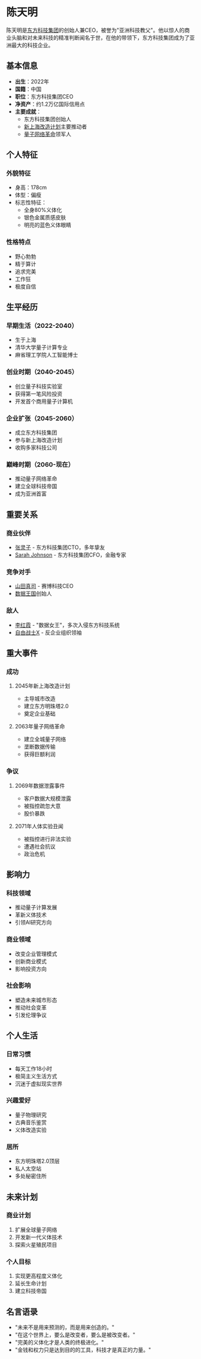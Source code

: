 # 陈天明

陈天明是[东方科技集团](/组织/东方科技集团.md)的创始人兼CEO，被誉为"亚洲科技教父"。他以惊人的商业头脑和对未来科技的精准判断闻名于世，在他的带领下，东方科技集团成为了亚洲最大的科技企业。

## 基本信息

- **出生**：2022年
- **国籍**：中国
- **职位**：东方科技集团CEO
- **净资产**：约1.2万亿国际信用点
- **主要成就**：
  - 东方科技集团创始人
  - [新上海改造计划](/历史/2045新上海改造计划.md)主要推动者
  - [量子网络革命](/历史/2063量子网络革命.md)领军人

## 个人特征

### 外貌特征
- 身高：178cm
- 体型：偏瘦
- 标志性特征：
  - 全身80%义体化
  - 银色金属质感皮肤
  - 明亮的蓝色义体眼睛

### 性格特点
- 野心勃勃
- 精于算计
- 追求完美
- 工作狂
- 极度自信

## 生平经历

### 早期生活（2022-2040）
- 生于上海
- 清华大学量子计算专业
- 麻省理工学院人工智能博士

### 创业时期（2040-2045）
- 创立量子科技实验室
- 获得第一笔风险投资
- 开发首个商用量子计算机

### 企业扩张（2045-2060）
- 成立东方科技集团
- 参与新上海改造计划
- 收购多家科技公司

### 巅峰时期（2060-现在）
- 推动量子网络革命
- 建立全球科技帝国
- 成为亚洲首富

## 重要关系

### 商业伙伴
- [张灵子](/人物/张灵子.md) - 东方科技集团CTO，多年挚友
- [Sarah Johnson](/人物/Sarah_Johnson.md) - 东方科技集团CFO，金融专家

### 竞争对手
- [山田真司](/人物/山田真司.md) - 赛博科技CEO
- [数据王国](/组织/数据王国.md)创始人

### 敌人
- [李红霞](/人物/李红霞.md) - "数据女王"，多次入侵东方科技系统
- [自由战士X](/人物/自由战士X.md) - 反企业组织领袖

## 重大事件

### 成功
1. 2045年新上海改造计划
   - 主导城市改造
   - 建立东方明珠塔2.0
   - 奠定企业基础

2. 2063年量子网络革命
   - 建立全城量子网络
   - 垄断数据传输
   - 获得巨额利润

### 争议
1. 2069年数据泄露事件
   - 客户数据大规模泄露
   - 被指控疏忽大意
   - 股价暴跌

2. 2071年人体实验丑闻
   - 被指控进行非法实验
   - 遭遇社会抗议
   - 政治危机

## 影响力

### 科技领域
- 推动量子计算发展
- 革新义体技术
- 引领AI研究方向

### 商业领域
- 改变企业管理模式
- 创新商业模式
- 影响投资方向

### 社会影响
- 塑造未来城市形态
- 推动社会变革
- 引发伦理争议

## 个人生活

### 日常习惯
- 每天工作18小时
- 极简主义生活方式
- 沉迷于虚拟现实世界

### 兴趣爱好
- 量子物理研究
- 古典音乐鉴赏
- 义体改造实验

### 居所
- 东方明珠塔2.0顶层
- 私人太空站
- 多处秘密住所

## 未来计划

### 商业计划
1. 扩展全球量子网络
2. 开发新一代义体技术
3. 探索火星殖民项目

### 个人目标
1. 实现更高程度义体化
2. 延长生命计划
3. 建立科技帝国

## 名言语录

- "未来不是用来预测的，而是用来创造的。"
- "在这个世界上，要么是改变者，要么是被改变者。"
- "完美的义体化才是人类的终极进化。"
- "金钱和权力只是达到目的的工具，科技才是真正的力量。"
